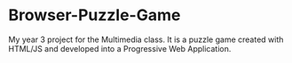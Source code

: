 # Browser-Puzzle-Game

My year 3 project for the Multimedia class. It is a puzzle game created with HTML/JS and developed into a Progressive Web Application.
